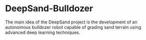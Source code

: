 # DeepSand-Bulldozer
The main idea of the DeepSand project is the development of an autonomous bulldozer robot capable of grading sand terrain using advanced deep learning techniques. 
